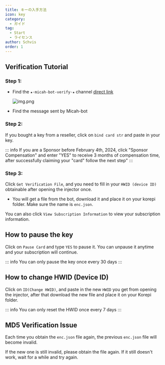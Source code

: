 ```yaml
---
title: キーの入手方法
icon: key
category:
  - ガイド
tag:
  - Start
  - ライセンス
author: Schvis
order: 1
---
```


## Verification Tutorial

### Step 1:
- Find the `★⋅micah-bot-verify⋅★` channel [direct link](https://discord.com/channels/1069057220802781265/1203687333107335198)

  ![img.png](/assets/images/docs/202402/verify-1.png)
- Find the message sent by Micah-bot
### Step 2:
If you bought a key from a reseller, click on `bind card str` and paste in your key.

::: info If you are a Sponsor before February 4th, 2024, click "Sponsor Compensation" and enter "YES" to receive 3 months of compensation time, after successfully claiming your "card" follow the next step"
:::
### Step 3:
Click `Get Verification File`, and you need to fill in your `HWID (device ID)` obtainable after opening the injector once.
- You will get a file from the bot, download it and place it on your korepi folder. Make sure the name is `enc.json`.

You can also click `View Subscription Information` to view your subscription information.

## How to pause the key

Click on `Pause Card` and type `YES` to pause it. You can unpause it anytime and your subscription will continue.

::: info You can only pause the key once every 30 days
:::

## How to change HWID (Device ID)

Click on `ID(Change HWID)`, and paste in the new `HWID` you get from opening the injector, after that download the new file and place it on your Korepi folder.

::: info You can only reset the HWID once every 7 days
:::

## MD5 Verification Issue
Each time you obtain the `enc.json` file again, the previous `enc.json` file will become invalid.

If the new one is still invalid, please obtain the file again. If it still doesn't work, wait for a while and try again.
